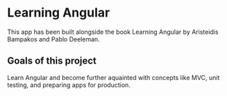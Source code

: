 # Learning Angular

This app has been built alongside the book Learning Angular by Aristeidis Bampakos and Pablo Deeleman. 

## Goals of this project

Learn Angular and become further aquainted with concepts like MVC, unit testing, and preparing apps for production.
